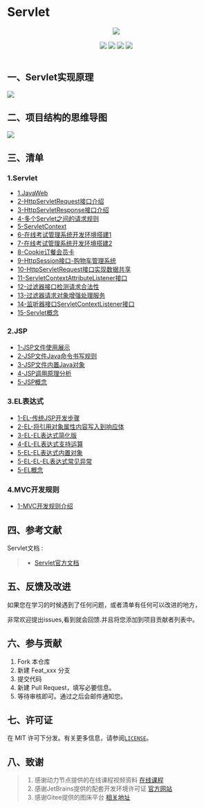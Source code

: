 # Servlet

<center>
<img src="https://gitee.com/YunboCheng/imageBad/raw/master/image/Servlet1.png" >
</center>

<br>

<div align="center">
    <img src="https://img.shields.io/badge/Servlet-容器-mediumslateblue">
    <img src="https://img.shields.io/badge/Tomcat-Http服务器-mediumslateblue">
    <img src="https://img.shields.io/badge/Cookie-识别用户-mediumslateblue">
  <img src="https://visitor-badge.glitch.me/badge?page_id=YunboCheng4379.HTML-CSS-JS-Ajax-jQuery" >
<br>
<br>
</div>

## 一、Servlet实现原理

![](https://gitee.com/YunboCheng/imageBad/raw/master/image/Cookie1.jpg)

## 二、项目结构的思维导图

![](https://gitee.com/YunboCheng/imageBad/raw/master/image/servlet.png)

## 三、清单

### 1.Servlet

-	[1.JavaWeb](./JavaWeb)
-	[2-HttpServletRequest接口介绍](./HttpServletRequest接口介绍)
-	[3-HttpServletResponse接口介绍](./HttpServletResponse接口介绍)
-	[4-多个Servlet之间的请求规则](./多个Servlet之间的请求规则)
-	[5-ServletContext](./ServletContext)
-	[6-在线考试管理系统开发环境搭建1](./在线考试管理系统开发环境搭建)
-	[7-在线考试管理系统开发环境搭建2](./在线考试管理系统开发环境搭建1)
-	[8-Cookie订餐会员卡](./Cookie订餐会员卡)
-	[9-HttpSession接口-购物车管理系统](./HttpSession接口-购物车管理系统)
-	[10-HttpServletRequest接口实现数据共享](./HttpServletRequest接口实现数据共享)
-	[11-ServletContextAttributeListener接口](./ServletContextAttributeListener接口)
-	[12-过滤器接口检测请求合法性](./过滤器接口检测请求合法性)
-	[13-过滤器请求对象增强处理服务](./过滤器请求对象增强处理服务)
-	[14-监听器接口ServletContextListener接口](./监听器接口ServletContextListener接口)
-	[15-Servlet概念](./Servlet概念.md)

### 2.JSP

-	[1-JSP文件使用展示](./JSP文件使用展示)
-	[2-JSP文件Java命令书写规则](./JSP文件Java命令书写规则)
-	[3-JSP文件内置Java对象](./JSP文件内置Java对象)
-	[4-JSP调用原理分析](./JSP调用原理分析)
-	[5-JSP概念](./JSP概念.md)

### 3.EL表达式

-	[1-EL-传统JSP开发步骤](./EL-传统JSP开发步骤)
-	[2-EL-将引用对象属性内容写入到响应体](./EL-将引用对象属性内容写入到响应体)
-	[3-EL-EL表达式简化版](./EL-EL表达式简化版)
-	[4-EL-EL表达式支持运算](./EL-EL表达式支持运算)
-	[5-EL-EL表达式内置对象](./EL-EL表达式内置对象)
-	[5-EL-EL-EL表达式常见异常](./EL-EL表达式常见异常)
-	[5-EL概念](./EL概念.md)

### 4.MVC开发规则

-	[1-MVC开发规则介绍](./MVC开发规则介绍.md)

## 四、参考文献

Servlet文档 :

> - [Servlet官方文档](https://tomcat.apache.org/tomcat-5.5-doc/servletapi/)

## 五、反馈及改进

如果您在学习的时候遇到了任何问题，或者清单有任何可以改进的地方，

非常欢迎提出issues,看到就会回馈.并且将您添加到项目贡献者列表中。

## 六、参与贡献

1. Fork 本仓库
2. 新建 Feat_xxx 分支
3. 提交代码
4. 新建 Pull Request，填写必要信息。
5. 等待审核即可。通过之后会邮件通知您。

## 七、许可证

在 MIT 许可下分发。有关更多信息，请参阅[`LICENSE`](./LICENSE)。

## 八、致谢

>  1. 感谢动力节点提供的在线课程视频资料 [在线课程](https://www.bilibili.com/video/BV1Yz411B7Pk)
>  2. 感谢JetBrains提供的配套开发环境许可证 [官方网站](https://www.jetbrains.com/)
>  3. 感谢Gitee提供的图床平台 [相关地址](https://gitee.com/YunboCheng/imageBad)

